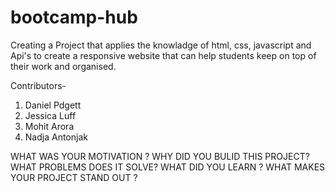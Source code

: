 # bootcamp-hub
Creating a Project that applies the knowladge of html, css, javascript and Api's to create a responsive website that can help students keep on top of their work and organised.

Contributors-
1. Daniel Pdgett
2. Jessica Luff
3. Mohit Arora
4. Nadja Antonjak 

WHAT WAS YOUR MOTIVATION ?
WHY DID YOU BULID THIS PROJECT?
WHAT PROBLEMS DOES IT SOLVE?
WHAT DID YOU LEARN ?
WHAT MAKES YOUR PROJECT STAND OUT ?

